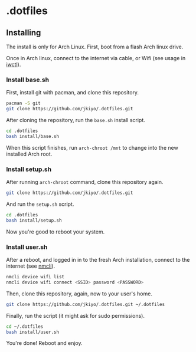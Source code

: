 # .dotfiles

## Installing

The install is only for Arch Linux. First, boot from a flash Arch linux drive.

Once in Arch linux, connect to the internet via cable, or Wifi (see usage in
[iwctl](https://wiki.archlinux.org/title/Iwd)).

### Install base.sh

First, install git with pacman, and clone this repository.

```bash
pacman -S git
git clone https://github.com/jkiyo/.dotfiles.git
```

After cloning the repository, run the `base.sh` install script.

```bash
cd .dotfiles
bash install/base.sh
```

When this script finishes, run `arch-chroot /mnt` to change into the new
installed Arch root.

### Install setup.sh

After running `arch-chroot` command, clone this repository again.

```bash
git clone https://github.com/jkiyo/.dotfiles.git
```

And run the `setup.sh` script.

```bash
cd .dotfiles
bash install/setup.sh
```

Now you're good to reboot your system.

### Install user.sh

After a reboot, and logged in in to the fresh Arch installation, connect to
the internet (see [nmcli](https://wiki.archlinux.org/title/NetworkManager)).

```bash
nmcli device wifi list
nmcli device wifi connect <SSID> password <PASSWORD>
```

Then, clone this repository, again, now to your user's home.

```bash
git clone https://github.com/jkiyo/.dotfiles.git ~/.dotfiles
```

Finally, run the script (it might ask for sudo permissions).

```bash
cd ~/.dotfiles
bash install/user.sh
```

You're done! Reboot and enjoy.
